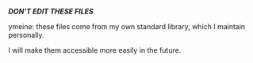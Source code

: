 ___DON'T EDIT THESE FILES___

ymeine: these files come from my own standard library, which I maintain personally.

I will make them accessible more easily in the future.
